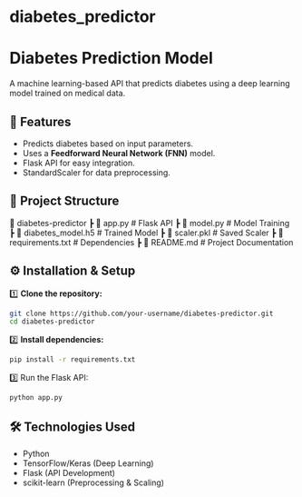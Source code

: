 # diabetes_predictor

# Diabetes Prediction Model  
A machine learning-based API that predicts diabetes using a deep learning model trained on medical data.  

## 🚀 Features  
- Predicts diabetes based on input parameters.  
- Uses a **Feedforward Neural Network (FNN)** model.  
- Flask API for easy integration.  
- StandardScaler for data preprocessing.  

## 📂 Project Structure  
📁 diabetes-predictor
┣ 📜 app.py # Flask API
┣ 📜 model.py # Model Training
┣ 📜 diabetes_model.h5 # Trained Model
┣ 📜 scaler.pkl # Saved Scaler
┣ 📜 requirements.txt # Dependencies
┣ 📜 README.md # Project Documentation

## ⚙️ Installation & Setup  
1️⃣ **Clone the repository:**  
```sh
git clone https://github.com/your-username/diabetes-predictor.git
cd diabetes-predictor
```
2️⃣ **Install dependencies:**

```sh
pip install -r requirements.txt
```

3️⃣ Run the Flask API:

```sh
python app.py
```

## 🛠 Technologies Used
- Python
- TensorFlow/Keras (Deep Learning)
- Flask (API Development)
- scikit-learn (Preprocessing & Scaling)
